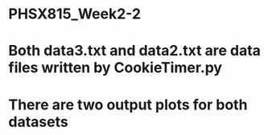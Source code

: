 # PHSX815_Week2-2

# Both data3.txt and data2.txt are data files written by CookieTimer.py 
# There are two output plots for both datasets 